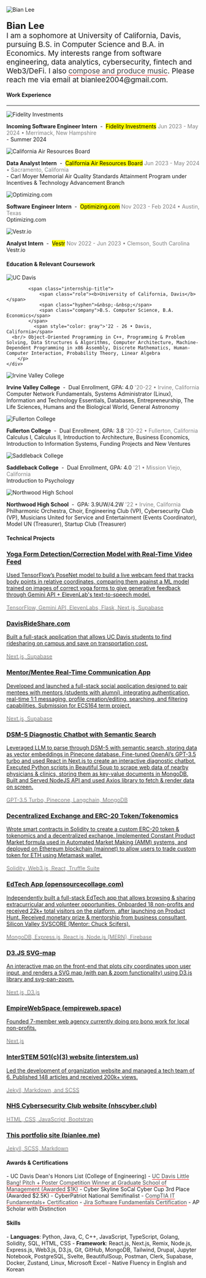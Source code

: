 ---
---

<div class="content-container">
    <div class="image-container-pfp">
        <img src="/assets/pfp_bian.jpg" alt="Bian Lee" class="pfp-image">
    </div>
    <div class="content-text">
        <p style="font-size: 1.18rem" class="intro-line-height">
          <b style="font-size: 1.5rem">Bian Lee</b>
           <br/>I am a sophomore at University of California, Davis, pursuing B.S. in Computer Science and B.A. in Economics. My interests range from software engineering, data analytics, cybersecurity, fintech and Web3/DeFi. I also <a href="/music" target="_blank" style="text-decoration: underline; color: #444; text-decoration-color: red; text-underline-position: under;">compose and produce music</a>. Please reach me via email at bianlee2004@gmail.com.
         </p>
    </div>
</div>
<!-- -->
<h4>Work Experience</h4>
<hr/>
<div class="content-container" style="margin-top: 10px">
    <div class="image-container">
        <img src="/assets/fidelity.jpg" alt="Fidelity Investments" class="content-image firm-logo" loading="lazy">
    </div>
    <div class="content-text">
        <p>
            <span class="internship-title">
                <span class="role"><b>Incoming Software Engineer Intern</b></span>
                <span class="hyphen">&nbsp;-&nbsp;</span>
                <span class="company"><mark>Fidelity Investments</mark></span>
            </span>
            <span style="color: gray">Jun 2023 - May 2024 • Merrimack, New Hampshire</span>
            <br/> - Summer 2024
            <!-- 
             <br/> - Thoroughly performed QA/QC procedures on 6 datasets (10K+ records) and compiled reports on aggregate air pollution emissions during the annual CAP reporting cycle, under Carl Moyer Memorial Air Quality Standards Attainment program
            <br/> - Reduced manual data entry by ∼80% by streamlining an automated importing system from database to front-end interface
            <br/> - Queried/parsed CSV data from backend using SQL and wrote Python scripts to develop data pipelines
            <br/> - Conducted software testing on 10+ features of CARL database management system and communicated critical findings
            <br/> - Completed cost-effectiveness analysis on Excel to calculate emissions and grants values for State-funded projects
            -->
        </p>
    </div>
</div>
<div class="content-container">
    <div class="image-container">
        <img src="/assets/carb.jpeg" alt="California Air Resources Board" class="content-image firm-logo" loading="lazy">
    </div>
    <div class="content-text">
        <p>
            <span class="internship-title">
                <span class="role"><b>Data Analyst Intern</b></span>
                <span class="hyphen">&nbsp;-&nbsp;</span>
                <span class="company"><mark>California Air Resources Board</mark></span>
            </span>
            <span style="color: gray">Jun 2023 - May 2024 • Sacramento, California</span>
            <br/>- Carl Moyer Memorial Air Quality Standards Attainment Program under Incentives & Technology Advancement Branch
            <!-- 
             <br/> - Thoroughly performed QA/QC procedures on 6 datasets (10K+ records) and compiled reports on aggregate air pollution emissions during the annual CAP reporting cycle, under Carl Moyer Memorial Air Quality Standards Attainment program
            <br/> - Reduced manual data entry by ∼80% by streamlining an automated importing system from database to front-end interface
            <br/> - Queried/parsed CSV data from backend using SQL and wrote Python scripts to develop data pipelines
            <br/> - Conducted software testing on 10+ features of CARL database management system and communicated critical findings
            <br/> - Completed cost-effectiveness analysis on Excel to calculate emissions and grants values for State-funded projects
            -->
        </p>
    </div>
</div>

<div class="content-container" style="">
    <div class="image-container">
        <img src="/assets/optimizing_com_logo.jpg" alt="Optimizing.com" class="content-image optimizing firm-logo" loading="lazy">
    </div>
    <div class="content-text">
        <p>
            <span class="internship-title">
                <span class="role"><b>Software Engineer Intern</b></span>
                <span class="hyphen">&nbsp;-&nbsp;</span>
                <span class="company"><mark>Optimizing.com</mark></span>
            </span>
            <span style="color: gray">Nov 2023 - Feb 2024 • Austin, Texas</span>
            <br/>Optimizing.com
            <!--
            <br/> - Led backend development of CRM dashboard for 10+ SMB business clients with Stripe integrations for financing payments
            <br/> - Reduced code redundancy by ∼20% through refactoring reusable components and employing nested routes in Remix
            <br/> - Designed 6 relational (one-to-many) schemas in Prisma for customers/checkouts and implemented API endpoints with Action/LoaderFunctions to listen to HTTP requests and allow CRUD operations
            -->
        </p>
    </div>

</div>

<div class="content-container">
    <div class="image-container">
    <img src="/assets/vestr.jpg" alt="Vestr.io" class="content-image firm-logo" loading="lazy">
    </div>
    <div class="content-text">
        <p>
         <span class="internship-title">
                <span class="role"><b>Analyst Intern</b></span>
                <span class="hyphen">&nbsp;-&nbsp;</span>
                <span class="company"><mark>Vestr</mark></span>
            </span>
            <span style="color: gray">Nov 2022 - Jun 2023 • Clemson, South Carolina</span>
            <br/>Vestr.io
            <!--
            <br/> -  Conducted sell-side stock equity research through Discounted Cash Flow model and market sentiment/industry analysis
            <br/> -  Edited and published weekly company newsletter and delivered +73% subscriber count growth
            <br/> - Worked directly alongside Founder/CEO & Engineer in the Series A startup
            -->
        </p>
    </div>
</div>
<div style="margin-top: 15px;"></div>
<!-- 
<h4>Club & Extracurricular Experience</h4>
<div class="content-container" style="margin-top: 14px;">
    <div class="image-container">
        <img src="/assets/aggieworksSecond.jpg" alt="AggieWorks" class="content-image firm-logo" loading="lazy">
    </div>
    <div class="content-text">
        <p>
            <span class="internship-title">
                <span class="role"><b>Software Engineer</b></span>
                <span class="hyphen">&nbsp;-&nbsp;</span>
                <span class="company"><mark>AggieWorks</mark></span>
            </span>
            <span style="color: gray">Oct 2022 - Jun 2023 • Davis, California</span>
                <br/> - Established backend infrastructure of Clubly.org by designing schemas, writing queries in GORM, and building API routes
            <br/> - Implemented front-end UI components (modal, cards, navbar, search) with conditional rendering using Svelte
            <br/> - Wrote internal scripts in Golang, to track and query number of API calls made at every REST API endpoint
        </p>
    </div>
</div>
<div class="content-container" style="">
    <div class="image-container">
        <img src="/assets/socal.png" alt="SoCal Community College Consortium on Cybersecurity" class="content-image firm-logo" loading="lazy">
    </div>
    <div class="content-text">
        <p>
            <span class="internship-title">
                <span class="role"><b>Technical Mentor</b></span>
                <span class="hyphen">&nbsp;-&nbsp;</span>
                <span class="company"><mark>SoCal Community College Consortium on Cybersecurity</mark></span>
            </span>
            <span style="color: gray">Oct 2021 - Mar 2022 • Irvine, California</span>
             <br/> - Collaborated with professors from Irvine Valley College’s Computer Information Management (CIM) department to
create prepatory CyberPatriot (security competition) materials, as a national semifinalist in the previous season
          <br/> - Wrote 15 CTF problems & solutions for org-wide contests, on topics of cryptography and Linux OS
          <br/> - Developed training VM images for Ubuntu OS using Ansible and Shell Script
        </p>
    </div>
</div>
--> 
<div style="margin-top: 15px;"></div>
<h4>Education & Relevant Coursework</h4>

<div class="content-container">
<div class="image-container">
    <img src="/assets/davis.png" alt="UC Davis" class="content-image" loading="lazy">
    </div>
    <div class="content-text">
        <p>

            <span class="internship-title">
                <span class="role"><b>University of California, Davis</b></span>
                <span class="hyphen">&nbsp;-&nbsp;</span>
                <span class="company">B.S. Computer Science, B.A. Economics</span>
            </span>
              <span style="color: gray">'22 - 26 • Davis, California</span>
      <br/> Object-Oriented Programming in C++, Programming & Problem Solving, Data Structures & Algorithms, Computer Architecture, Machine-Dependent Programming in x86 Assembly, Discrete Mathematics, Human-Computer Interaction, Probability Theory, Linear Algebra
        </p>
    </div>

</div>

<div class="content-container">
<div class="image-container">
    <img src="/assets/ivc.png" alt="Irvine Valley College" class="content-image" loading="lazy">
    </div>
    <div class="content-text">
        <p>
         <span class="internship-title">
                <span class="role"><b>Irvine Valley College</b></span>
                <span class="hyphen">&nbsp;-&nbsp;</span>
                <span class="company">Dual Enrollment, GPA: 4.0</span>
            </span>
              <span style="color: gray">'20-22 • Irvine, California</span>
      <br/>Computer Network Fundamentals, Systems Administrator (Linux), Information and Technology Essentials, Databases, Entrepreneurship, The Life Sciences, Humans and the Biological World, General Astronomy
        </p>
    </div>

</div>

<div class="content-container">
<div class="image-container">
    <img src="/assets/fullerton.png" alt="Fullerton College" class="content-image" loading="lazy">
    </div>
    <div class="content-text">
        <p>
                 <span class="internship-title">
                <span class="role"><b>Fullerton College</b></span>
                <span class="hyphen">&nbsp;-&nbsp;</span>
                <span class="company">Dual Enrollment, GPA: 3.8</span>
            </span>
        <span style="color: gray">'20-22 • Fullerton, California</span>
        <br/>Calculus I, Calculus II, Introduction to Architecture, Business Economics, Introduction to Information Systems, Funding Projects and New Ventures
        </p>
    </div>
</div>

<div class="content-container">
<div class="image-container">
    <img src="/assets/saddleback.png" alt="Saddleback College" class="content-image" loading="lazy">
    </div>
    <div class="content-text">
        <p>
            <span class="internship-title">
                <span class="role"><b>Saddleback College</b></span>
                <span class="hyphen">&nbsp;-&nbsp;</span>
                <span class="company">Dual Enrollment, GPA: 4.0</span>
            </span>
          <span style="color: gray">'21 • Mission Viejo, California</span>
      <br/>Introduction to Psychology
        </p>
    </div>
</div>
<div class="content-container">
<div class="image-container">
    <img src="/assets/northwood.jpg" alt="Northwood High School" class="content-image" loading="lazy">
    </div>
    <div class="content-text">
        <p>
                <span class="internship-title">
                <span class="role"><b>Northwood High School</b></span>
                <span class="hyphen">&nbsp;-&nbsp;</span>
                <span class="company">GPA: 3.9UW/4.2W</span>
            </span>
          <span style="color: gray">'22 • Irvine, California</span>
      <br/>Philharmonic Orchestra, Choir, Engineering Club (VP), Cybersecurity Club (VP), Musicians United for Service and Entertainment (Events Coordinator), Model UN (Treasurer), Startup Club (Treasurer)
        </p>
    </div>
</div>

<h4>Technical Projects</h4>
<div class="card-container">
    <!-- Card 1 -->
    <a href="https://github.com/BianLee/Equilibrio" target="_blank" class="card-link">
        <div class="card">
            <h3>Yoga Form Detection/Correction Model with Real-Time Video Feed</h3>
            <p>Used TensorFlow’s PoseNet model to build a live webcam feed that tracks body points in relative coordinates, comparing them against a ML model trained on images of correct yoga forms to give generative feedback through Gemini API + ElevenLab's text-to-speech model.
            <br/><br/><span style="color: gray">TensorFlow, Gemini API, ElevenLabs, Flask, Next.js, Supabase</span></p>
        </div>
    </a>
     <a href="https://davisrideshare.com" target="_blank" class="card-link">
        <div class="card">
            <h3>DavisRideShare.com</h3>
            <p>Built a full-stack application that allows UC Davis students to find ridesharing on campus and save on transportation cost.
            <br/><br/><span style="color: gray">Next.js, Supabase</span></p>
        </div>
    </a>
    <a href="https://allegrostudio.tech" target="_blank" class="card-link">
        <div class="card">
            <h3>Mentor/Mentee Real-Time Communication App</h3>
            <p>Developed and launched a full-stack social application designed to pair mentees with mentors (students with alumni), integrating authentication, real-time 1:1 messaging, profile creation/editing, searching, and filtering capabilities. Submission for ECS164 term project.
            <br/><br/><span style="color: gray">Next.js, Supabase</span></p>
        </div>
    </a>
      <a href="https://github.com/ritvikir/hackdavis" target="_blank" class="card-link">
        <div class="card">
            <h3>DSM-5 Diagnostic Chatbot with Semantic Search</h3>
            <p>Leveraged LLM to parse through DSM-5 with semantic search, storing data as vector embeddings in Pinecone database. Fine-tuned OpenAI’s GPT-3.5 turbo and used React in Next.js to create an interactive diagnostic chatbot. Executed Python scripts in Beautiful Soup to scrape web data of nearby physicians & clinics, storing them as key-value documents in MongoDB. Built and Served NodeJS API and used Axios library to fetch & render data on screen.
            <br/><br/><span style="color: gray">GPT-3.5 Turbo, Pinecone, Langchain, MongoDB</span></p>
        </div>
    </a>
    <a href="https://github.com/BianLee/Decentralized-Exchange-Model-ERC-20-Token" target="_blank" class="card-link">
        <div class="card">
            <h3>Decentralized Exchange and ERC-20 Token/Tokenomics</h3>
            <p>Wrote smart contracts in Solidity to create a custom ERC-20 token & tokenomics and a decentralized exchange. Implemented Constant Product Market formula used in Automated Market Making (AMM) systems, and deployed on Ethereum blockchain (mainnet) to allow users to trade custom token for ETH using Metamask wallet.<br/><br/><span style="color: gray">Solidity, Web3.js, React, Truffle Suite</span></p>
        </div>
    </a>
    <a href="https://github.com/BianLee/opensourcecollage.com" target="_blank" class="card-link">
        <div class="card">
            <h3>EdTech App (opensourcecollage.com)</h3>
            <p>Independently built a full-stack EdTech app that allows browsing & sharing extracurricular and volunteer opportunities. Onboarded 18 non-profits and received 22k+ total visitors on the platform, after launching on Product Hunt. Received monetary prize & mentorship from business consultant, Silicon Valley SVSCORE (Mentor: Chuck Scifers).<br/><br/><span style="color: gray">MongoDB, Express.js, React.js, Node.js (MERN), Firebase</span></p>
        </div>
    </a>
    <a href="https://github.com/BianLee/D3-SVG-Map" target="_blank" class="card-link">
        <div class="card">
            <h3>D3.JS SVG-map</h3>
            <p>An interactive map on the front-end that plots city coordinates upon user input, and renders a SVG map (with pan & zoom functionality) using D3.js library and svg-pan-zoom.<br/><br/> <span style="color: gray">Next.js, D3.js</span></p>
        </div>
    </a>
    <a href="https://github.com/Empirewebspace/empirewebspace" target="_blank" class="card-link">
        <div class="card">
            <h3>EmpireWebSpace (empireweb.space)</h3>
            <p>Founded 7-member web agency currently doing pro bono work for local non-profits.<br/><br/><span style="color: gray">Next.js</span></p>
        </div>
    </a>
    <a href="https://github.com/InterSTEMDev/interstem.us" target="_blank" class="card-link">
        <div class="card">
            <h3>InterSTEM 501(c)(3) website (interstem.us)</h3>
            <p>Led the development of organization website and managed a tech team of 6. Published 148 articles and received 200k+ views.<br/><br/> <span style="color: gray">Jekyll, Markdown, and SCSS</span></p>
        </div>
    </a>
    <a href="https://github.com/BianLee/nhscyber.club" target="_blank" class="card-link">
        <div class="card">
        <h3>NHS Cybersecurity Club website (nhscyber.club)</h3>
        <p><span style="color: gray">HTML, CSS, JavaScript, Bootstrap</span></p>
        </div>
    </a>
    <a href="https://github.com/BianLee/Personal-Website" target="_blank" class="card-link">
    <div class="card">
        <h3>This portfolio site (bianlee.me)</h3>
         <p><span style="color: gray">Jekyll, SCSS, Markdown</span></p>
    </div>
    </a>

</div>

<h4>Awards & Certifications</h4>

<div style="margin-top:1rem"></div>
- UC Davis Dean's Honors List (College of Engineering)
- <a href="https://innovate.ucdavis.edu/blog/borrow-blog" target="_blank" style="text-decoration: underline; color: #444; text-decoration-color: red; text-underline-position: under;">UC Davis Little Bang! Pitch + Poster Competition Winner at Graduate School of Management (Awarded $1K)</a>
- Cyber Skyline SoCal Cyber Cup 3rd Place (Awarded $2.5K)
- CyberPatriot National Semifinalist
- <a href="https://www.certmetrics.com/comptia/public/verification.aspx?code=JTD0JHWW0YKLF3G4" target="_blank" style="text-decoration: underline; color: #444; text-decoration-color: red; text-underline-position: under;">CompTIA IT Fundamentals+ Certification</a>
- <a href="https://university.atlassian.com/student/award/aW68xiZ7xKtfrwFSYWbgQmnc" target="_blank" style="text-decoration: underline; color: #444; text-decoration-color: red; text-underline-position: under;">Jira Software Fundamentals Certification</a>
- AP Scholar with Distinction

<h4>Skills</h4>

<div style="margin-top:1rem"></div>
- <b>Languages</b>: Python, Java, C, C++, JavaScript, TypeScript, Golang, Solidity, SQL, HTML, CSS
- <b>Framework</b>: React.js, Next.js, Remix, Node.js, Express.js, Web3.js, D3.js, Git, GitHub, MongoDB, Tailwind, Drupal, Jupyter Notebook, PostgreSQL, Svelte, BeautifulSoup, Postman, Clerk, Supabase, Docker, Zustand, Linux, Microsoft Excel
- Native Fluency in English and Korean

<br/>
<footer>
        <div class="social-icons">
        <a href="https://linkedin.com/in/bianlee" target="_blank"><i class="fab fa-linkedin"></i></a>
            <a href="https://www.instagram.com/bian.lee/" target="_blank"><i class="fab fa-instagram"></i></a>
            <a href="https://github.com/BianLee" target="_blank"><i class="fab fa-github"></i></a>
            <a href="https://discord.com/invite/hMUU5tzVWH" target="_blank"><i class="fab fa-discord"></i></a>
            <a href="https://www.youtube.com/channel/UCKEiBX4OdZhM8JeUpIWt4mw" target="_blank"><i class="fab fa-youtube"></i></a>
            <a href="https://open.spotify.com/artist/5QHoUe5kwjvOfjfHrbVTBY?si=zhdRRE5RQk2m6AqD11qmyQ" target="_blank"><i class="fab fa-spotify"></i></a>
            <a href="https://bianlee.bandcamp.com/" target="_blank"><i class="fab fa-bandcamp"></i></a>
            <!-- <a href="https://www.deezer.com/us/artist/162218717/" target="_blank"><i class="fab fa-deezer"></i></a> -->
        </div>
    </footer>
